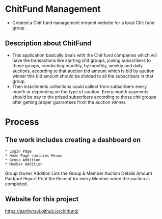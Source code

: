 # ChitFund Management
   * Created a Chit fund management intranet website for a local Chit fund group .
## Description about ChitFund

  * This application basically deals with the Chit fund companies which will have the transactions like starting chit groups, 
    joining subscribers to those groups, conducting monthly, by monthly, weekly and daily auctions, according to that auction bid amount 
    which is bid by auction winner this bid amount should be divided to all the subscribers in that group. 
  * Then installments collections could collect from subscribers every month or depending on the type of auction. Every month payments 
    should be pay to the prized subscribers according to those chit groups after getting proper guarantees from the auction winner.
    
# Process 
   ## The work includes creating a dashboard on 
    * Login Page
    * Home Page contains Menus
    * Group Addition
    * Member Addition
Group Owner Addition
Link the Group & Member
Auction Details
Amount Paid/not Report
Print the Receipt for every Member when the auction is completed.

 

## Website for this project
   https://aarthyravi.github.io/chitfund/
